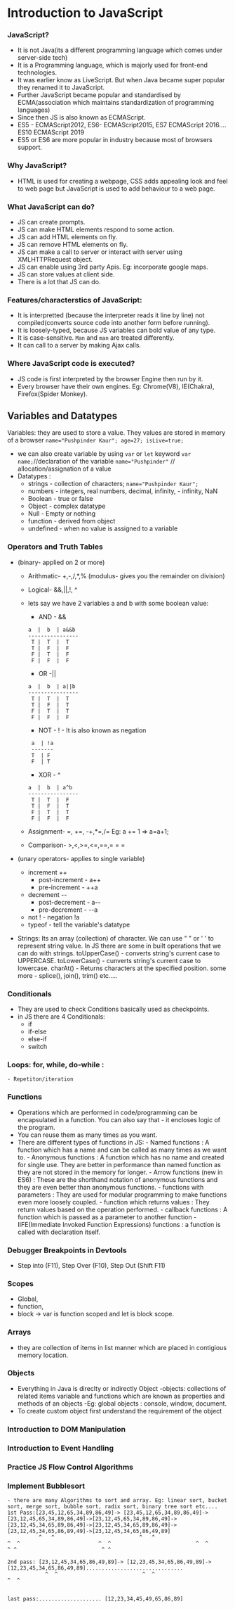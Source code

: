 # Introduction to JavaScript
### JavaScript?
- It is not Java(its a different programming language which comes under server-side tech)
- It is a Programming language, which is majorly used for front-end technologies.
- It was earlier know as LiveScript. But when Java became super popular they renamed it to JavaScript.
- Further JavaScript became popular and standardised by ECMA(association which maintains standardization of programming languages)
- Since then JS is also known as ECMAScript.
- ES5 - ECMAScript2012, ES6- ECMAScript2015, ES7 ECMAScript 2016.... ES10 ECMAScript 2019
- ES5 or ES6 are more popular in industry because most of browsers support.

### Why JavaScript?
- HTML is used for creating a webpage, CSS adds appealing look and feel to web page but JavaScript
    is used to add behaviour to a web page.

### What JavaScript can do?
- JS can create prompts.
- JS can make HTML elements respond to some action.
- JS can add HTML elements on fly.
- JS can remove HTML elements on fly.
- JS can make a call to server or interact with server using XMLHTTPRequest object.
- JS can enable using 3rd party Apis. Eg: incorporate google maps.
- JS can store values at client side.
- There is a lot that JS can do.

### Features/characterstics of JavaScript:
- It is interpretted (because the interpreter reads it line by line) not compiled(converts source code into another form before running).
- It is loosely-typed, because JS variables can bold value of any type.
- It is case-sensitive. `Man` and `man` are treated differently.
- It can call to a server by making Ajax calls.

### Where JavaScript code is executed?
- JS code is first interpreted by the browser Engine then run by it.
- Every browser have their own engines. Eg: Chrome(V8), IE(Chakra), Firefox(Spider Monkey).

## Variables and Datatypes
Variables: they are used to store a value. They values are stored in memory of a browser
    ```name="Pushpinder Kaur";
    age=27;
    isLive=true;```
- we can also create variable by using `var` or `let` keyword
    `var name;`//declaration of the variable
    `name="Pushpinder"` // allocation/assignation of a value
- Datatypes :
    - strings - collection of characters; 
        `name="Pushpinder Kaur";` 
    - numbers - integers, real numbers, decimal, infinity, - infinity, NaN
    - Boolean - true or false
    - Object - complex datatype
    - Null - Empty or nothing
    - function - derived from object
    - undefined - when  no value is assigned to a variable

### Operators and Truth Tables
- (binary- applied on 2 or more)
    - Arithmatic- +,-,/,*,% (modulus- gives you the remainder on division)
    - Logical- &&,||,!, ^ 
    - lets say we have 2 variables a and b with some boolean value: 

       -  AND - &&
        ```
        a  |  b  | a&&b
        ----------------
         T |  T  |  T
         T |  F  |  F
         F |  T  |  F
         F |  F  |  F
         ```

        - OR -||
        ```
        a  |  b  | a||b
        ----------------
         T |  T  |  T
         T |  F  |  T
         F |  T  |  T
         F |  F  |  F
         ```

       - NOT - ! - It is also known as negation
       ```
        a  | !a
        -------
        T  | F
        F  | T
        ```
        - XOR - ^
        ```
        a  |  b  | a^b
        ----------------
         T |  T  |  F
         T |  F  |  T
         F |  T  |  T
         F |  F  |  F
         ```

    - Assignment- =, +=, -+,*=,/=
        Eg: a += 1 => a=a+1;
    - Comparison- >,<,>=,<=,==,= = =

- (unary operators- applies to single variable)
    - increment ++
        - post-increment - a++
        - pre-increment - ++a
    - decrement --
        - post-decrement - a--
        - pre-decrement - --a
    - not ! - negation
        !a
    - typeof - tell the variable's datatype    

- Strings: Its an array (collection) of character. We can use " " or ' ' to represent string value.
    In JS there are some in built operations that we can do with strings.
    toUpperCase() - converts string's current case to UPPERCASE.
    toLowerCase() - cunverts string's current case to lowercase.
    charAt() - Returns characters at the specified position.
    some more - splice(), join(), trim() etc.....

### Conditionals
- They are used to check Conditions basically used as checkpoints.
- in JS there are 4 Conditionals:
    - if
    - if-else
    - else-if
    - switch
### Loops: for, while, do-while :
    - Repetiton/iteration

### Functions 
- Operations which are performed in code/programming can be encapsulated in a function. You can also say that - it encloses logic of the program.
- You can reuse them as many times as you want.
- There are different types of functions in JS:
        - Named functions : A function which has a name and can be called as many times as we want to.
        - Anonymous functions : A function which has no name and created for single use. They are better in performance than named function as they are not stored in the memory for longer.
        - Arrow functions (new in ES6) : These are the shorthand notation of anonymous functions and they are       even better than anonymous functions.
        - functions with parameters : They are used for modular programming to make functions even more loosely coupled.
        - function which returns values : They return values based on the operation performed.
        - callback functions : A function which is passed as a parameter to another function
        - IIFE(Immediate Invoked Function Expressions) functions : a function is called with declaration itself.

### Debugger Breakpoints in Devtools
- Step into (F11), Step Over (F10), Step Out (Shift F11)
### Scopes 
- Global, 
- function,
- block -> var is function scoped and let is block scope.
### Arrays
- they are collection of items in list manner which are placed in contigious memory location.
### Objects
- Everything in Java is direclty or indirectly Object 
-objects: collections of related items variable and functions which are known as properties and methods of an objects
    -Eg: global objects : console, window, document.
- To create custom object first understand the requirement of the object
### Introduction to DOM Manipulation
### Introduction to Event Handling
### Practice JS Flow Control Algorithms
### Implement Bubblesort
    - there are many Algorithms to sort and array. Eg: linear sort, bucket sort, merge sort, bubble sort, radix sort, binary tree sort etc....
    1st Pass:[23,45,12,65,34,89,86,49]-> [23,45,12,65,34,89,86,49]-> [23,12,45,65,34,89,86,49]->[23,12,45,65,34,89,86,49]->[23,12,45,34,65,89,86,49]->[23,12,45,34,65,89,86,49]->[23,12,45,34,65,86,89,49]->[23,12,45,34,65,86,49,89]
              ^   ^                           ^   ^                           ^  ^                         ^  ^                           ^  ^                          ^ ^                           ^ ^

    2nd pass: [23,12,45,34,65,86,49,89]-> [12,23,45,34,65,86,49,89]-> [12,23,45,34,65,86,49,89]...............................
                ^  ^                           ^  ^                           ^  ^


    last pass:.................... [12,23,34,45,49,65,86,89]    